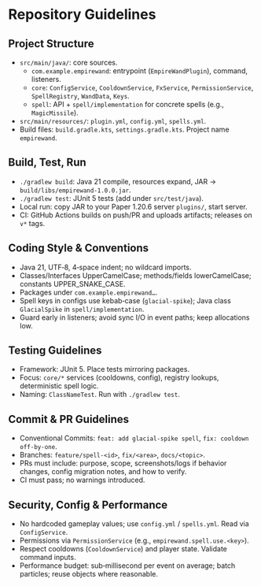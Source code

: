 ﻿# Repository Guidelines

## Project Structure
- `src/main/java/`: core sources.
  - `com.example.empirewand`: entrypoint (`EmpireWandPlugin`), command, listeners.
  - `core`: `ConfigService`, `CooldownService`, `FxService`, `PermissionService`, `SpellRegistry`, `WandData`, `Keys`.
  - `spell`: API + `spell/implementation` for concrete spells (e.g., `MagicMissile`).
- `src/main/resources/`: `plugin.yml`, `config.yml`, `spells.yml`.
- Build files: `build.gradle.kts`, `settings.gradle.kts`. Project name `empirewand`.

## Build, Test, Run
- `./gradlew build`: Java 21 compile, resources expand, JAR → `build/libs/empirewand-1.0.0.jar`.
- `./gradlew test`: JUnit 5 tests (add under `src/test/java`).
- Local run: copy JAR to your Paper 1.20.6 server `plugins/`, start server.
- CI: GitHub Actions builds on push/PR and uploads artifacts; releases on `v*` tags.

## Coding Style & Conventions
- Java 21, UTF‑8, 4‑space indent; no wildcard imports.
- Classes/Interfaces UpperCamelCase; methods/fields lowerCamelCase; constants UPPER_SNAKE_CASE.
- Packages under `com.example.empirewand…`.
- Spell keys in configs use kebab‑case (`glacial-spike`); Java class `GlacialSpike` in `spell/implementation`.
- Guard early in listeners; avoid sync I/O in event paths; keep allocations low.

## Testing Guidelines
- Framework: JUnit 5. Place tests mirroring packages.
- Focus: `core/*` services (cooldowns, config), registry lookups, deterministic spell logic.
- Naming: `ClassNameTest`. Run with `./gradlew test`.

## Commit & PR Guidelines
- Conventional Commits: `feat: add glacial-spike spell`, `fix: cooldown off-by-one`.
- Branches: `feature/spell-<id>`, `fix/<area>`, `docs/<topic>`.
- PRs must include: purpose, scope, screenshots/logs if behavior changes, config migration notes, and how to verify.
- CI must pass; no warnings introduced.

## Security, Config & Performance
- No hardcoded gameplay values; use `config.yml` / `spells.yml`. Read via `ConfigService`.
- Permissions via `PermissionService` (e.g., `empirewand.spell.use.<key>`).
- Respect cooldowns (`CooldownService`) and player state. Validate command inputs.
- Performance budget: sub‑millisecond per event on average; batch particles; reuse objects where reasonable.
